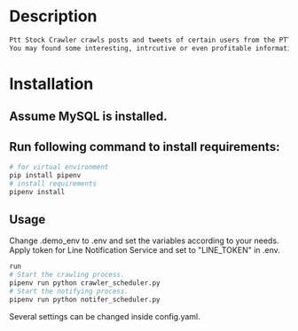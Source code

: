 # Description
```bash
Ptt Stock Crawler crawls posts and tweets of certain users from the PTT Stock forum.
You may found some interesting, intrcutive or even profitable information from those messages.
```

# Installation
## Assume MySQL is installed.
## Run following command to install requirements:
```bash
# for virtual environment
pip install pipenv
# install requirements
pipenv install
```

## Usage
Change .demo_env to .env and set the variables according to your needs.
Apply token for Line Notification Service and set to "LINE_TOKEN" in .env.
```bash
run
# Start the crawling process.
pipenv run python crawler_scheduler.py
# Start the notifying process.
pipenv run python notifer_scheduler.py
```

Several settings can be changed inside config.yaml.